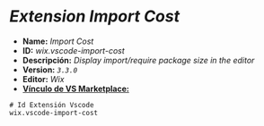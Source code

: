 <!-- Autor: Daniel Benjamin Perez Morales -->
<!-- GitHub: https://github.com/DanielBenjaminPerezMoralesDev13 -->
<!-- Gitlab: https://gitlab.com/DanielBenjaminPerezMoralesDev13 -->
<!-- Correo electrónico: danielperezdev@proton.me -->

# ***Extension Import Cost***

- **Name:** *Import Cost*
- **ID:** *wix.vscode-import-cost*
- **Descripción:** *Display import/require package size in the editor*
- **Version:** *`3.3.0`*
- **Editor:** *Wix*
- **[Vínculo de VS Marketplace:](https://marketplace.visualstudio.com/items?itemName=wix.vscode-import-cost "https://marketplace.visualstudio.com/items?itemName=wix.vscode-import-cost")**

```plaintext
# Id Extensión Vscode
wix.vscode-import-cost
```
